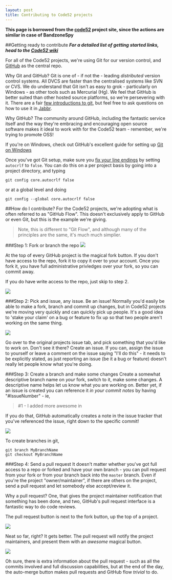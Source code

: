 ```yaml
---
layout: post
title: Contributing to Code52 projects
---
```

**This page is borrowed from the [code52](http://code52.org/) project site, since the actions are similar in case of BandzoneSpy**

##Getting ready to contribute
***For a detailed list of getting started links, head to the [Code52 wiki](https://github.com/Code52/code52.github.com/wiki)***

For all of the Code52 projects, we're using Git for our version control, and [GitHub](https://github.com/code52) as the central repo.

Why Git and GitHub? Git is one of - if not the - leading *distributed* version control systems. All DVCS are faster than the centralised systems like SVN or CVS.  We do understand that Git isn't as easy to grok - particularly on Windows - as other tools such as Mercurial (Hg). We feel that GitHub is better suited than other hosted source platforms, so we're persevering with it. There are a fair [few introductions to git](http://book.git-scm.com/), but feel free to ask questions on how to use it in [Jabbr](http://jabbr.net/#/rooms/code52).

Why GitHub? The community around GitHub, including the fantastic service itself and the way they're embracing and encouraging open source software makes it ideal to work with for the Code52 team - remember, we're trying to promote OSS!

If you're on Windows, check out GitHub's excellent guide for setting up [Git on Windows](http://help.github.com/win-set-up-git/)  

Once you've got Git setup, make sure you [fix your line endings](http://code52.org/line-endings.html) by setting `autocrlf` to `false`.  You can do this on a per project basis by going into a project directory, and typing

`git config core.autocrlf false`

or at a global level and doing

`git config --global core.autocrlf false`

##How do I contribute?
For the Code52 projects, we're adopting what is often referred to as "GitHub Flow". This doesn't exclusively apply to GitHub or even Git, but this is the example we're giving.

> Note, this is different to "Git Flow", and although many of the principles are the same, it's much much simplier.

###Step 1: Fork or branch the repo
![][1]

At the top of every GitHub project is the magical fork button. If you don't have access to the repo, fork it to copy it over to your account. Once you fork it, you have full administrative privledges over your fork, so you can commit away.

If you do have write access to the repo, just skip to step 2.

![][2]

###Step 2: Pick and issue, any issue. Be an issue!
Normally you'd easily be able to make a fork, branch and commit up changes, but in Code52 projects we're moving very quickly and can quickly pick up people. It's a good idea to 'stake your claim' on a bug or feature to fix up so that two people aren't working on the same thing.  

![][3]

Go over to the original projects issue tab, and pick something that you'd like to work on. Don't see it there? Create an issue. If you can, assign the issue to yourself or leave a comment on the issue saying "I'll do this" - it needs to be explicitly stated, as just reporting an issue (be it a bug or feature) doesn't really let people know what you're doing.

###Step 3: Create a branch and make some changes
Create a somewhat descriptive branch name on *your* fork, switch to it, make some changes. A descriptive name helps let us know what you are working on. Better yet, if an issue is created you can reference it *in your commit notes* by having "#IssueNumber" - ie,  

> \#1 - I added more awesome in

If you do that, GitHub automatically creates a note in the issue tracker that you've referenced the issue, right down to the specific commit!

![][4]

To create branches in git,

	git branch MyBranchName
	git checkout MyBranchName
	
###Step 4:  Send a pull request
It doesn't matter whether you've got full access to a repo or forked and have your own branch - you can pull request from your fork or from your branch back into the `master` branch.  Even if you're the project "owner/maintainer", if there are others on the project, send a pull request and let somebody else accept/review it.

Why a pull request? One, that gives the project maintainer notification that something has been done, and two, GitHub's pull request interface is a fantastic way to do code reviews.

The pull request button is next to the fork button, up the top of a project.

![][5]

Neat so far, right? It gets better. The pull request will notify the project maintainers, and present them with an *awesome* magical button.

![][6]

Oh sure, there is extra information about the pull request - such as all the commits involved and full discussion capabilities, but at the end of the day, the auto-merge button makes pull requests and GitHub flow *trivial* to do.

 [1]: img/githubflow_1.png
 [2]: img/githubflow_2.png
 [3]: img/githubflow_3.png
 [4]: img/githubflow_4.png
 [5]: img/githubflow_5.png
 [6]: img/githubflow_6.png
 [7]: img/githubflow_7.png